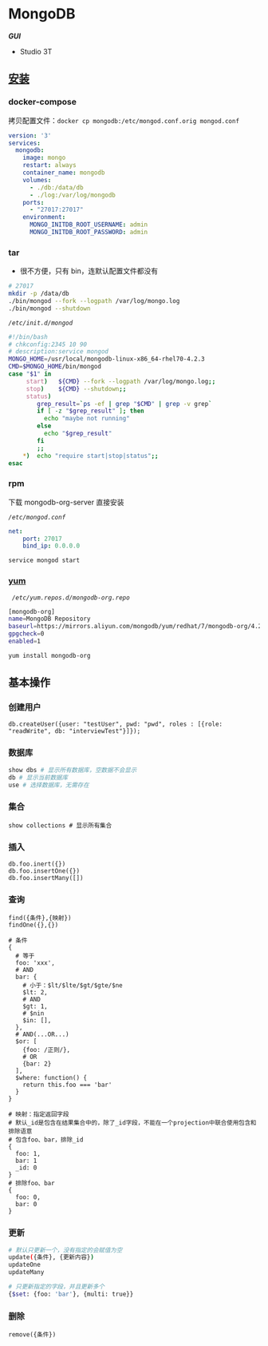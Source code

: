 # MongoDB

***GUI***

- Studio 3T

## [安装](https://docs.mongodb.com/manual/tutorial/install-mongodb-on-red-hat-tarball/)

### docker-compose

拷贝配置文件：`docker cp mongodb:/etc/mongod.conf.orig mongod.conf`

```yaml
version: '3'
services:
  mongodb:
    image: mongo
    restart: always
    container_name: mongodb
    volumes:
      - ./db:/data/db
      - ./log:/var/log/mongodb
    ports:
      - "27017:27017"
    environment:
      MONGO_INITDB_ROOT_USERNAME: admin
      MONGO_INITDB_ROOT_PASSWORD: admin
```

### tar

- 很不方便，只有 bin，连默认配置文件都没有

```bash
# 27017
mkdir -p /data/db
./bin/mongod --fork --logpath /var/log/mongo.log
./bin/mongod --shutdown
```

*`/etc/init.d/mongod`*

```bash
#!/bin/bash
# chkconfig:2345 10 90
# description:service mongod
MONGO_HOME=/usr/local/mongodb-linux-x86_64-rhel70-4.2.3
CMD=$MONGO_HOME/bin/mongod
case "$1" in
     start)   ${CMD} --fork --logpath /var/log/mongo.log;;
     stop)    ${CMD} --shutdown;;
     status)
        grep_result=`ps -ef | grep "$CMD" | grep -v grep`
        if [ -z "$grep_result" ]; then
          echo "maybe not running"
        else
          echo "$grep_result"
        fi
        ;;
    *)  echo "require start|stop|status";;
esac
```

### rpm

下载 mongodb-org-server 直接安装

*`/etc/mongod.conf`*

```yaml
net:
	port: 27017
	bind_ip: 0.0.0.0
```

```bash
service mongod start
```

### [yum](https://developer.aliyun.com/mirror/mongodb)

*` /etc/yum.repos.d/mongodb-org.repo`*

```bash
[mongodb-org] 
name=MongoDB Repository
baseurl=https://mirrors.aliyun.com/mongodb/yum/redhat/7/mongodb-org/4.2/x86_64/
gpgcheck=0 
enabled=1
```

```bash
yum install mongodb-org
```

## 基本操作

### 创建用户

```shell
db.createUser({user: "testUser", pwd: "pwd", roles : [{role: "readWrite", db: "interviewTest"}]});
```

### 数据库

```bash
show dbs # 显示所有数据库，空数据不会显示
db # 显示当前数据库
use # 选择数据库，无需存在
```

### 集合

```shell
show collections # 显示所有集合
```

### 插入

```shell
db.foo.inert({})
db.foo.insertOne({})
db.foo.insertMany([])
```

### 查询

```shell
find({条件},{映射})
findOne({},{})

# 条件
{
  # 等于
  foo: 'xxx',
  # AND
  bar: {
    # 小于：$lt/$lte/$gt/$gte/$ne
    $lt: 2,
    # AND
    $gt: 1,
    # $nin
    $in: [],
  },
  # AND(...OR...)
  $or: [
    {foo: /正则/},
    # OR
    {bar: 2}
  ],
  $where: function() {
    return this.foo === 'bar'
  }
}

# 映射：指定返回字段
# 默认_id是包含在结果集合中的，除了_id字段，不能在一个projection中联合使用包含和排除语意
# 包含foo、bar，排除_id
{
  foo: 1,
  bar: 1
  _id: 0
}
# 排除foo、bar
{
  foo: 0,
  bar: 0
}
```

### 更新

```bash
# 默认只更新一个，没有指定的会赋值为空
update({条件}, {更新内容})
updateOne
updateMany

# 只更新指定的字段，并且更新多个
{$set: {foo: 'bar'}, {multi: true}}
```

### 删除

```shell
remove({条件})
```

